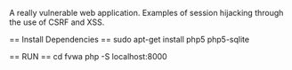 A really vulnerable web application. Examples of session hijacking through the use of CSRF and XSS.

== Install Dependencies ==
sudo apt-get install php5 php5-sqlite

== RUN ==
cd fvwa
php -S localhost:8000
